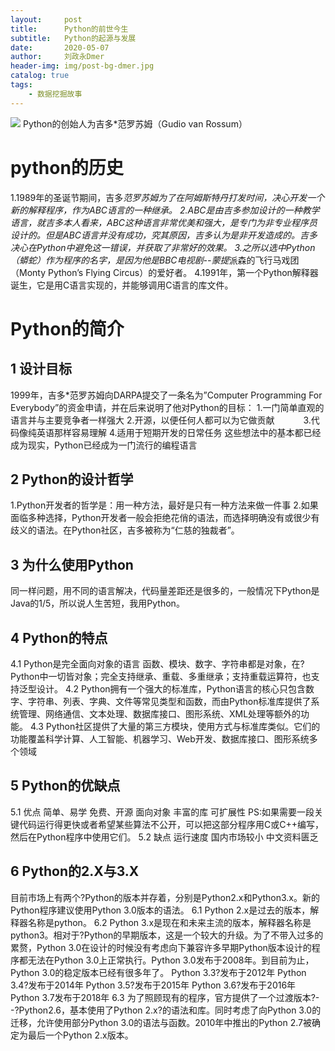 ```yaml
---
layout:     post
title:      Python的前世今生
subtitle:   Python的起源与发展
date:       2020-05-07
author:     刘政永Dmer
header-img: img/post-bg-dmer.jpg
catalog: true
tags:
    - 数据挖掘故事
---
```

![]({{site.baseurl}}/img/post-bg-pythoner.png)
Python的创始人为吉多*范罗苏姆（Gudio van Rossum）
# python的历史
1.1989年的圣诞节期间，吉多*范罗苏姆为了在阿姆斯特丹打发时间，决心开发一个新的解释程序，作为ABC语言的一种继承。
2.ABC是由吉多参加设计的一种教学语言，就吉多本人看来，ABC这种语言非常优美和强大，是专门为非专业程序员设计的。但是ABC语言并没有成功，究其原因，吉多认为是非开发造成的。吉多决心在Python中避免这一错误，并获取了非常好的效果。
3.之所以选中Python（蟒蛇）作为程序的名字，是因为他是BBC电视剧--蒙提*派森的飞行马戏团（Monty Python’s Flying Circus）的爱好者。
4.1991年，第一个Python解释器诞生，它是用C语言实现的，并能够调用C语言的库文件。
# Python的简介
## 1 设计目标
1999年，吉多*范罗苏姆向DARPA提交了一条名为”Computer Programming For Everybody”的资金申请，并在后来说明了他对Python的目标：
1.一门简单直观的语言并与主要竞争者一样强大
2.开源，以便任何人都可以为它做贡献　　　
3.代码像纯英语那样容易理解
4.适用于短期开发的日常任务
这些想法中的基本都已经成为现实，Python已经成为一门流行的编程语言
## 2 Python的设计哲学
1.Python开发者的哲学是：用一种方法，最好是只有一种方法来做一件事
2.如果面临多种选择，Python开发者一般会拒绝花俏的语法，而选择明确没有或很少有歧义的语法。在Python社区，吉多被称为“仁慈的独裁者”。
## 3 为什么使用Python
同一样问题，用不同的语言解决，代码量差距还是很多的，一般情况下Python是Java的1/5，所以说人生苦短，我用Python。
## 4 Python的特点
4.1 Python是完全面向对象的语言
函数、模块、数字、字符串都是对象，在?Python中一切皆对象；完全支持继承、重载、多重继承；支持重载运算符，也支持泛型设计。
4.2 Python拥有一个强大的标准库，Python语言的核心只包含数字、字符串、列表、字典、文件等常见类型和函数，而由Python标准库提供了系统管理、网络通信、文本处理、数据库接口、图形系统、XML处理等额外的功能。
4.3 Python社区提供了大量的第三方模块，使用方式与标准库类似。它们的功能覆盖科学计算、人工智能、机器学习、Web开发、数据库接口、图形系统多个领域
##  5 Python的优缺点
5.1 优点
简单、易学
免费、开源
面向对象
丰富的库
可扩展性
PS:如果需要一段关键代码运行得更快或者希望某些算法不公开，可以把这部分程序用C或C++编写，然后在Python程序中使用它们。
5.2 缺点
运行速度
国内市场较小
中文资料匮乏
## 6 Python的2.X与3.X
目前市场上有两个?Python的版本并存着，分别是Python2.x和Python3.x。新的Python程序建议使用Python 3.0版本的语法。
6.1 Python 2.x是过去的版本，解释器名称是python。
6.2 Python 3.x是现在和未来主流的版本，解释器名称是python3。相对于?Python的早期版本，这是一个较大的升级。为了不带入过多的累赘，Python 3.0在设计的时候没有考虑向下兼容许多早期Python版本设计的程序都无法在Python 3.0上正常执行。Python 3.0发布于2008年。到目前为止，Python 3.0的稳定版本已经有很多年了。
Python 3.3?发布于2012年
Python 3.4?发布于2014年
Python 3.5?发布于2015年
Python 3.6?发布于2016年
Python 3.7发布于2018年
6.3 为了照顾现有的程序，官方提供了一个过渡版本?- -?Python2.6，基本使用了Python 2.x?的语法和库。同时考虑了向Python 3.0的迁移，允许使用部分Python 3.0的语法与函数。2010年中推出的Python 2.7被确定为最后一个Python 2.x版本。

